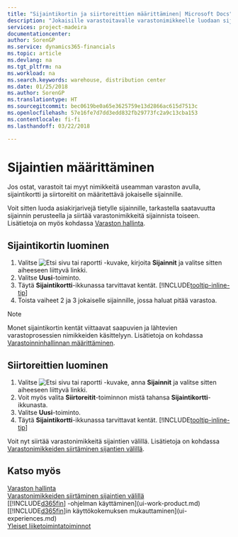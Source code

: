 ```yaml
---
title: "Sijaintikortin ja siirtoreittien määrittäminen| Microsoft Docs"
description: "Jokaisille varastoitavalle varastonimikkeelle luodaan sijaintikortti, kuten varasto tai jakelukeskus. Lisäksi sijaintien välille määritetään siirtoreitit."
services: project-madeira
documentationcenter: 
author: SorenGP
ms.service: dynamics365-financials
ms.topic: article
ms.devlang: na
ms.tgt_pltfrm: na
ms.workload: na
ms.search.keywords: warehouse, distribution center
ms.date: 01/25/2018
ms.author: SorenGP
ms.translationtype: HT
ms.sourcegitcommit: bec0619be0a65e3625759e13d2866ac615d7513c
ms.openlocfilehash: 57e16fe7d7dd3edd832fb29773fc2a9c13cba153
ms.contentlocale: fi-fi
ms.lasthandoff: 03/22/2018

---
```

# <a name="set-up-locations"></a>Sijaintien määrittäminen
Jos ostat, varastoit tai myyt nimikkeitä useamman varaston avulla, sijaintikortti ja siirtoreitit on määritettävä jokaiselle sijainnille.

Voit sitten luoda asiakirjarivejä tietylle sijainnille, tarkastella saatavuutta sijainnin perusteella ja siirtää varastonimikkeitä sijainnista toiseen. Lisätietoja on myös kohdassa [Varaston hallinta](inventory-manage-inventory.md).

## <a name="to-create-a-location-card"></a>Sijaintikortin luominen
1. Valitse ![Etsi sivu tai raportti](media/ui-search/search_small.png "Etsi sivu tai raportti -kuvake") -kuvake, kirjoita **Sijainnit** ja valitse sitten aiheeseen liittyvä linkki.
2. Valitse **Uusi**-toiminto.
3. Täytä **Sijaintikortti**-ikkunassa tarvittavat kentät. [!INCLUDE[tooltip-inline-tip](includes/tooltip-inline-tip_md.md)]
4. Toista vaiheet 2 ja 3 jokaiselle sijainnille, jossa haluat pitää varastoa.

> [!NOTE]  
> Monet sijaintikortin kentät viittaavat saapuvien ja lähtevien varastoprosessien nimikkeiden käsittelyyn. Lisätietoja on kohdassa [Varastoinninhallinnan määrittäminen](warehouse-setup-warehouse.md).

## <a name="to-create-a-transfer-route"></a>Siirtoreittien luominen
1. Valitse ![Etsi sivu tai raportti](media/ui-search/search_small.png "Etsi sivu tai raportti -kuvake") -kuvake, anna **Sijainnit** ja valitse sitten aiheeseen liittyvä linkki.
2. Voit myös valita **Siirtoreitit**-toiminnon mistä tahansa **Sijaintikortti**-ikkunasta.
3. Valitse **Uusi**-toiminto.
4. Täytä **Sijaintikortti**-ikkunassa tarvittavat kentät. [!INCLUDE[tooltip-inline-tip](includes/tooltip-inline-tip_md.md)]

Voit nyt siirtää varastonimikkeitä sijaintien välillä. Lisätietoja on kohdassa [Varastonimikkeiden siirtäminen sijantien välillä](inventory-how-transfer-between-locations.md).    

## <a name="see-also"></a>Katso myös
[Varaston hallinta](inventory-manage-inventory.md)  
[Varastonimikkeiden siirtäminen sijaintien välillä](inventory-how-transfer-between-locations.md)    
[[!INCLUDE[d365fin](includes/d365fin_md.md)] -ohjelman käyttäminen](ui-work-product.md)  
[[!INCLUDE[d365fin](includes/d365fin_md.md)]in käyttökokemuksen mukauttaminen](ui-experiences.md)  
[Yleiset liiketoimintatoiminnot](ui-across-business-areas.md)

